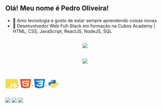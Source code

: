 ## Olá! Meu nome é Pedro Oliveira!
- 👀 Amo tecnologia e gosto de estar sempre aprendendo coisas novas
- 🌱 Desenvolvedor Web Full-Stack em formação na Cubos Academy | HTML, CSS, JavaScript, ReactJS, NodeJS, SQL

##

<div align="center">
  <a href="https://github.com/phaos93">
  <img height="180em" src="https://github-readme-stats.vercel.app/api?username=phaos93&show_icons=true&theme=dracula&include_all_commits=true&count_private=false"/>
</div>

##

<div align="center">
  <a href="https://github.com/phaos93">
  <img height="180em" src="https://github-readme-stats.vercel.app/api/top-langs/?username=phaos93&layout=compact&langs_count=7&theme=dracula"/>
</div>
  
##
  
<div style="display: inline_block"><br>
  <img align="center" alt="Phaos-Js" height="30" width="40" src="https://raw.githubusercontent.com/devicons/devicon/master/icons/javascript/javascript-plain.svg">
  <img align="center" alt="Phaos-HTML" height="30" width="40" src="https://raw.githubusercontent.com/devicons/devicon/master/icons/html5/html5-original.svg">
  <img align="center" alt="Phaos-CSS" height="30" width="40" src="https://raw.githubusercontent.com/devicons/devicon/master/icons/css3/css3-original.svg">
  <img align="center" alt="Phaos-Python" height="30" width="40" src="https://raw.githubusercontent.com/devicons/devicon/master/icons/python/python-original.svg">
</div>
  
##
  
 <div> 
  <a href="https://instagram.com/phaos93" target="_blank"><img src="https://img.shields.io/badge/-Instagram-%23E4405F?style=for-the-badge&logo=instagram&logoColor=white" target="_blank"></a>
  <a href = "mailto:phaos93@gmail.com"><img src="https://img.shields.io/badge/-Gmail-%23333?style=for-the-badge&logo=gmail&logoColor=white" target="_blank"></a>
  <a href="https://www.linkedin.com/in/pedro-araujo-a9741a14a/" target="_blank"><img src="https://img.shields.io/badge/-LinkedIn-%230077B5?style=for-the-badge&logo=linkedin&logoColor=white" target="_blank"></a> 

</div>

<!---
phaos93/phaos93 is a ✨ special ✨ repository because its `README.md` (this file) appears on your GitHub profile.
You can click the Preview link to take a look at your changes.
--->
